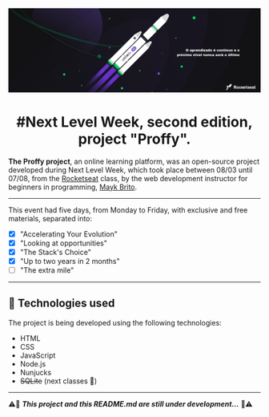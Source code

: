 <img width="auto" src="https://github.com/Laercio2/Next-Level-Week-2/blob/master/banner.png">

<h1 align="center">#Next Level Week, second edition, project "Proffy".</h1>

**The Proffy project**, an online learning platform, was an open-source project developed during Next Level Week, which took place between 08/03 until 07/08, from the [Rocketseat](https://github.com/rocketseat) class, by the web development instructor for beginners in programming, [Mayk Brito](https://github.com/maykbrito).

---

This event had five days, from Monday to Friday, with exclusive and free materials, separated into:
- [x] "Accelerating Your Evolution"
- [x] "Looking at opportunities"
- [x] "The Stack's Choice"
- [x] "Up to two years in 2 months"
- [ ] "The extra mile"

---
## 🚀 Technologies used

The project is being developed using the following technologies:

- HTML
- CSS
- JavaScript
- Node.js 
- Nunjucks 
- <s>SQLite</s> (next classes 🚧)
---

⚠️🚧 ***This project and this README.md are still under development...*** 🚧⚠️
